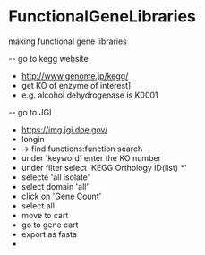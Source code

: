 # FunctionalGeneLibraries
making functional gene libraries


-- go to kegg website 
  - http://www.genome.jp/kegg/
  - get KO of enzyme of interest]
  - e.g. alcohol dehydrogenase is K0001

-- go to JGI
  - https://img.jgi.doe.gov/
  - longin
  - -> find functions:function search
  - under 'keyword' enter the KO number
  - under filter select 'KEGG Orthology ID(list) *'
  - selecte 'all isolate'
  - select domain 'all'
  - click on 'Gene Count'
  - select all
  - move to cart
  - go to gene cart
  - export as fasta
  - 
